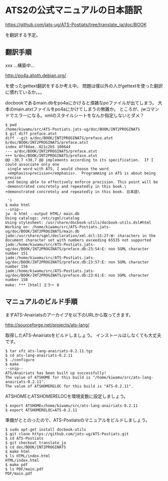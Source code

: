 # ATS2の公式マニュアルの日本語訳

https://github.com/jats-ug/ATS-Postiats/tree/translate_ja/doc/BOOK

を翻訳する予定。

## 翻訳手順

xxx ...構築中...

http://po4a.alioth.debian.org/

を使ったgettext翻訳をするか考え中。
問題は僕以外の人がgettextを使った翻訳に慣れているか。。。

docbookであるmain.dbをpo4aにかけると煩雑なpoファイルが出てしまう。
大本のmain.atxtファイルをpo4aにかけてしまうの無難か。
ところが、jwコマンドでエラーになる。xmlのスタイルシートをなんか指定しないとダメ？

```
$ pwd
/home/kiwamu/src/ATS-Postiats.jats-ug/doc/BOOK/INT2PROGINATS
$ git diff preface.atxt
diff --git a/doc/BOOK/INT2PROGINATS/preface.atxt b/doc/BOOK/INT2PROGINATS/preface.atxt
index 4ff8dae..821c2b5 100644
--- a/doc/BOOK/INT2PROGINATS/preface.atxt
+++ b/doc/BOOK/INT2PROGINATS/preface.atxt
@@ -30,7 +30,7 @@ implements according to its specification.  If I could associate only one
 single word with ATS, I would choose the word
 <emphasis>precision</emphasis>.  Programming in ATS is about being precise
 and being able to effectively enforce precision. This point will be
-demonstrated concretely and repeatedly in this book.\
+demonstrated concretely and repeatedly in this book. 日本語\
 
 ')
$ make html
--snip--
jw -b html --output HTML/ main.db
Using catalogs: /etc/sgml/catalog
Using stylesheet: /usr/share/docbook-utils/docbook-utils.dsl#html
Working on: /home/kiwamu/src/ATS-Postiats.jats-ug/doc/BOOK/INT2PROGINATS/main.db
jade:/usr/share/sgml/declaration/xml.dcl:31:27:W: characters in the document character set with numbers exceeding 65535 not supported
jade:/home/kiwamu/src/ATS-Postiats.jats-ug/doc/BOOK/INT2PROGINATS/preface.db:23:54:E: non SGML character number 151
jade:/home/kiwamu/src/ATS-Postiats.jats-ug/doc/BOOK/INT2PROGINATS/preface.db:23:57:E: non SGML character number 156
jade:/home/kiwamu/src/ATS-Postiats.jats-ug/doc/BOOK/INT2PROGINATS/preface.db:23:61:E: non SGML character number 158
make: *** [html] エラー 8
```

## マニュアルのビルド手順

まずATS-Anairiatsのアーカイブを以下のURLから取ってきます。

http://sourceforge.net/projects/ats-lang/

取得したATS-Anairiatsをビルドしましょう。
インストールはしなくても大丈夫です。

```
$ tar xfz ats-lang-anairiats-0.2.11.tgz
$ cd ats-lang-anairiats-0.2.11
$ ./configure
$ make
--snip--
ATS/Anairiats has been built up successfully!
The value of ATSHOME for this build is "/home/kiwamu/src/ats-lang-anairiats-0.2.11".
The value of ATSHOMERELOC for this build is "ATS-0.2.11".
```

ATSHOMEとATSHOMERELOCを環境変数に設定しましょう。

```
$ export ATSHOME=/home/kiwamu/src/ats-lang-anairiats-0.2.11
$ export ATSHOMERELOC=ATS-0.2.11
```

準備がととのったので、ATS-Postiatsのマニュアルをビルドしましょう。

```
$ sudo apt-get install docbook-utils
$ git clone https://github.com/jats-ug/ATS-Postiats.git
$ cd ATS-Postiats
$ git checkout translate_ja
$ cd doc/BOOK/INT2PROGINATS
$ make html
$ ls HTML/index.html
HTML/index.html
$ make pdf
$ ls PDF/main.pdf
PDF/main.pdf
```
